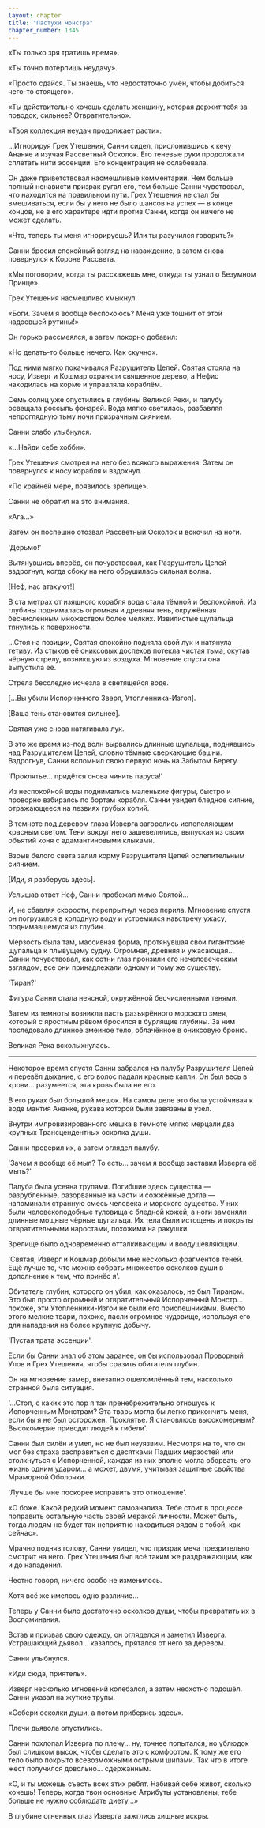 ```yaml
---
layout: chapter
title: "Пастухи монстра"
chapter_number: 1345
---
```


«Ты только зря тратишь время».

«Ты точно потерпишь неудачу».

«Просто сдайся. Ты знаешь, что недостаточно умён, чтобы добиться чего-то стоящего».

«Ты действительно хочешь сделать женщину, которая держит тебя за поводок, сильнее? Отвратительно».

«Твоя коллекция неудач продолжает расти».

...Игнорируя Грех Утешения, Санни сидел, прислонившись к кечу Ананке и изучая Рассветный Осколок. Его теневые руки продолжали сплетать нити эссенции. Его концентрация не ослабевала.

Он даже приветствовал насмешливые комментарии. Чем больше полный ненависти призрак ругал его, тем больше Санни чувствовал, что находится на правильном пути. Грех Утешения не стал бы вмешиваться, если бы у него не было шансов на успех — в конце концов, не в его характере идти против Санни, когда он ничего не может сделать.

«Что, теперь ты меня игнорируешь? Или ты разучился говорить?»

Санни бросил спокойный взгляд на наваждение, а затем снова повернулся к Короне Рассвета.

«Мы поговорим, когда ты расскажешь мне, откуда ты узнал о Безумном Принце».

Грех Утешения насмешливо хмыкнул.

«Боги. Зачем я вообще беспокоюсь? Меня уже тошнит от этой надоевшей рутины!»

Он горько рассмеялся, а затем покорно добавил:

«Но делать-то больше нечего. Как скучно».

Под ними мягко покачивался Разрушитель Цепей. Святая стояла на носу, Изверг и Кошмар охраняли священное дерево, а Нефис находилась на корме и управляла кораблём.

Семь солнц уже опустились в глубины Великой Реки, и палубу освещала россыпь фонарей. Вода мягко светилась, разбавляя непроглядную тьму ночи призрачным сиянием.

Санни слабо улыбнулся.

«...Найди себе хобби».

Грех Утешения смотрел на него без всякого выражения. Затем он повернулся к носу корабля и вздохнул.

«По крайней мере, появилось зрелище».

Санни не обратил на это внимания.

«Ага...»

Затем он поспешно отозвал Рассветный Осколок и вскочил на ноги.

'Дерьмо!'

Вытянувшись вперёд, он почувствовал, как Разрушитель Цепей вздрогнул, когда сбоку на него обрушилась сильная волна.

[Неф, нас атакуют!]

В ста метрах от изящного корабля вода стала тёмной и беспокойной. Из глубины поднималась огромная и древняя тень, окружённая бесчисленным множеством более мелких. Извилистые щупальца тянулись к поверхности.

...Стоя на позиции, Святая спокойно подняла свой лук и натянула тетиву. Из стыков её ониксовых доспехов потекла чистая тьма, окутав чёрную стрелу, возникшую из воздуха. Мгновение спустя она выпустила её.

Стрела бесследно исчезла в светящейся воде.

[...Вы убили Испорченного Зверя, Утопленника-Изгоя].

[Ваша тень становится сильнее].

Святая уже снова натягивала лук.

В это же время из-под волн вырвались длинные щупальца, поднявшись над Разрушителем Цепей, словно тёмные сверкающие башни. Вздрогнув, Санни вспомнил свою первую ночь на Забытом Берегу.

'Проклятье... придётся снова чинить паруса!'

Из неспокойной воды поднимались маленькие фигуры, быстро и проворно взбираясь по бортам корабля. Санни увидел бледное сияние, отражающееся на лезвиях грубых копий.

В темноте под деревом глаза Изверга загорелись испепеляющим красным светом. Тени вокруг него зашевелились, выпуская из своих объятий коня с адамантиновыми клыками.

Взрыв белого света залил корму Разрушителя Цепей ослепительным сиянием.

[Иди, я разберусь здесь].

Услышав ответ Неф, Санни пробежал мимо Святой...

И, не сбавляя скорости, перепрыгнул через перила. Мгновение спустя он погрузился в холодную воду и устремился навстречу ужасу, поднимавшемуся из глубин.

Мерзость была там, массивная форма, протянувшая свои гигантские щупальца к плывущему судну. Огромная, древняя и ужасающая... Санни почувствовал, как сотни глаз пронзили его нечеловеческим взглядом, все они принадлежали одному и тому же существу.

'Тиран?'

Фигура Санни стала неясной, окружённой бесчисленными тенями.

Затем из темноты возникла пасть разъярённого морского змея, который с яростным рёвом бросился в бурлящие глубины. За ним последовало длинное змеиное тело, облачённое в ониксовую броню.

Великая Река всколыхнулась.

***

Некоторое время спустя Санни забрался на палубу Разрушителя Цепей и перевёл дыхание, с его волос падали красные капли. Он был весь в крови... разумеется, эта кровь была не его.

В его руках был большой мешок. На самом деле это была устойчивая к воде мантия Ананке, рукава которой были завязаны в узел.

Внутри импровизированного мешка в темноте мягко мерцали два крупных Трансцендентных осколка души.

Санни проверил их, а затем оглядел палубу.

'Зачем я вообще её мыл? То есть... зачем я вообще заставил Изверга её мыть?'

Палуба была усеяна трупами. Погибшие здесь существа — разрубленные, разорванные на части и сожжённые дотла — напоминали странную смесь человека и морского существа. У них были человекоподобные туловища с бледной кожей, а ноги заменяли длинные мощные чёрные щупальца. Их тела были истощены и покрыты отвратительными наростами, похожими на ракушки.

Зрелище было одновременно отталкивающим и воодушевляющим.

'Святая, Изверг и Кошмар добыли мне несколько фрагментов теней. Ещё лучше то, что можно собрать множество осколков души в дополнение к тем, что принёс я'.

Обитатель глубин, которого он убил, как оказалось, не был Тираном. Это был просто огромный и отвратительный Испорченный Монстр... похоже, эти Утопленники-Изгои не были его приспешниками. Вместо этого мелкие твари, похоже, пасли огромное чудовище, используя его для нападения на более крупную добычу.

'Пустая трата эссенции'.

Если бы Санни знал об этом заранее, он бы использовал Проворный Улов и Грех Утешения, чтобы сразить обитателя глубин.

Он на мгновение замер, внезапно ошеломлённый тем, насколько странной была ситуация.

'...Стоп, с каких это пор я так пренебрежительно отношусь к Испорченным Монстрам? Эта тварь могла бы легко прикончить меня, если бы я не был осторожен. Проклятье. Я становлюсь высокомерным? Высокомерие приводит людей к гибели'.

Санни был силён и умел, но не был неуязвим. Несмотря на то, что он мог без страха расправиться с десятками Падших мерзостей или столкнуться с Испорченной, каждая из них вполне могла оборвать его жизнь одним ударом... а может, двумя, учитывая защитные свойства Мраморной Оболочки.

'Лучше бы мне поскорее исправить это отношение'.

«О боже. Какой редкий момент самоанализа. Тебе стоит в процессе поправить остальную часть своей мерзкой личности. Может быть, тогда людям не будет так неприятно находиться рядом с тобой, как сейчас».

Мрачно подняв голову, Санни увидел, что призрак меча презрительно смотрит на него. Грех Утешения был всё таким же раздражающим, как и до нападения.

Честно говоря, ничего особо не изменилось.

Хотя всё же имелось одно различие...

Теперь у Санни было достаточно осколков души, чтобы превратить их в Воспоминания.

Встав и призвав свою одежду, он огляделся и заметил Изверга. Устрашающий дьявол... казалось, прятался от него за деревом.

Санни улыбнулся.

«Иди сюда, приятель».

Изверг несколько мгновений колебался, а затем неохотно подошёл. Санни указал на жуткие трупы.

«Собери осколки души, а потом приберись здесь».

Плечи дьявола опустились.

Санни похлопал Изверга по плечу... ну, точнее попытался, но ублюдок был слишком высок, чтобы сделать это с комфортом. К тому же его тело было покрыто всевозможными острыми шипами. Так что в итоге жест получился довольно... сдержанным.

«О, и ты можешь съесть всех этих ребят. Набивай себе живот, сколько хочешь! Теперь, когда твои основные Атрибуты установлены, тебе больше не нужно соблюдать диету...»

В глубине огненных глаз Изверга зажглись хищные искры.